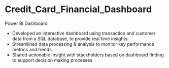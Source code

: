 # Credit_Card_Financial_Dashboard
Power BI Dashboard
- Developed an interactive dashboard using transaction and customer data from a SQL database, to provide real time insights.
- Streamlined data processing & analysis to monitor key performance metrics and trends.
- Shared actionable insight with stackholders based on dashboard finding to support decision making processes
